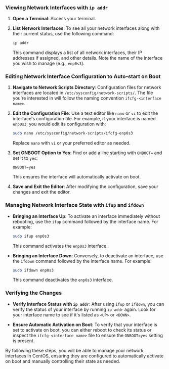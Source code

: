 ### Viewing Network Interfaces with `ip addr`

1. **Open a Terminal**: Access your terminal.

2. **List Network Interfaces**: To see all your network interfaces along with their current status, use the following command:
   ```sh
   ip addr
   ```
   This command displays a list of all network interfaces, their IP addresses if assigned, and other details. Note the name of the interface you wish to manage (e.g., `enp0s3`).

### Editing Network Interface Configuration to Auto-start on Boot

1. **Navigate to Network Scripts Directory**: Configuration files for network interfaces are located in `/etc/sysconfig/network-scripts/`. The file you're interested in will follow the naming convention `ifcfg-<interface name>`.

2. **Edit the Configuration File**: Use a text editor like `nano` or `vi` to edit the interface's configuration file. For example, if your interface is named `enp0s3`, you would edit its configuration with:
   ```sh
   sudo nano /etc/sysconfig/network-scripts/ifcfg-enp0s3
   ```
   Replace `nano` with `vi` or your preferred editor as needed.

3. **Set ONBOOT Option to Yes**: Find or add a line starting with `ONBOOT=` and set it to `yes`:
   ```plaintext
   ONBOOT=yes
   ```
   This ensures the interface will automatically activate on boot.

4. **Save and Exit the Editor**: After modifying the configuration, save your changes and exit the editor.

### Managing Network Interface State with `ifup` and `ifdown`

- **Bringing an Interface Up**: To activate an interface immediately without rebooting, use the `ifup` command followed by the interface name. For example:
  ```sh
  sudo ifup enp0s3
  ```
  This command activates the `enp0s3` interface.

- **Bringing an Interface Down**: Conversely, to deactivate an interface, use the `ifdown` command followed by the interface name. For example:
  ```sh
  sudo ifdown enp0s3
  ```
  This command deactivates the `enp0s3` interface.

### Verifying the Changes

- **Verify Interface Status with `ip addr`**: After using `ifup` or `ifdown`, you can verify the status of your interface by running `ip addr` again. Look for your interface name to see if it's listed as `<UP>` or `<DOWN>`.

- **Ensure Automatic Activation on Boot**: To verify that your interface is set to activate on boot, you can either reboot to check its status or inspect the `ifcfg-<interface name>` file to ensure the `ONBOOT=yes` setting is present.

By following these steps, you will be able to manage your network interfaces in CentOS, ensuring they are configured to automatically activate on boot and manually controlling their state as needed.

